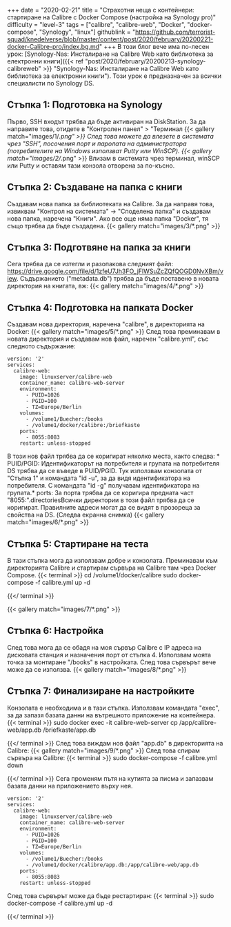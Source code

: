 +++
date = "2020-02-21"
title = "Страхотни неща с контейнери: стартиране на Calibre с Docker Compose (настройка на Synology pro)"
difficulty = "level-3"
tags = ["calibre", "calibre-web", "Docker", "docker-compose", "Synology", "linux"]
githublink = "https://github.com/terrorist-squad/knedelverse/blob/master/content/post/2020/february/20200221-docker-Calibre-pro/index.bg.md"
+++
В този блог вече има по-лесен урок: [Synology-Nas: Инсталиране на Calibre Web като библиотека за електронни книги]({{< ref "post/2020/february/20200213-synology-calibreweb" >}} "Synology-Nas: Инсталиране на Calibre Web като библиотека за електронни книги"). Този урок е предназначен за всички специалисти по Synology DS.
## Стъпка 1: Подготовка на Synology
Първо, SSH входът трябва да бъде активиран на DiskStation. За да направите това, отидете в "Контролен панел" > "Терминал
{{< gallery match="images/1/*.png" >}}
След това можете да влезете в системата чрез "SSH", посочения порт и паролата на администратора (потребителите на Windows използват Putty или WinSCP).
{{< gallery match="images/2/*.png" >}}
Влизам в системата чрез терминал, winSCP или Putty и оставям тази конзола отворена за по-късно.
## Стъпка 2: Създаване на папка с книги
Създавам нова папка за библиотеката на Calibre. За да направя това, извиквам "Контрол на системата" -> "Споделена папка" и създавам нова папка, наречена "Книги". Ако все още няма папка "Docker", тя също трябва да бъде създадена.
{{< gallery match="images/3/*.png" >}}

## Стъпка 3: Подготвяне на папка за книги
Сега трябва да се изтегли и разопакова следният файл: https://drive.google.com/file/d/1zfeU7Jh3FO_jFlWSuZcZQfQOGD0NvXBm/view. Съдържанието ("metadata.db") трябва да бъде поставено в новата директория на книгата, вж:
{{< gallery match="images/4/*.png" >}}

## Стъпка 4: Подготовка на папката Docker
Създавам нова директория, наречена "calibre", в директорията на Docker:
{{< gallery match="images/5/*.png" >}}
След това преминавам в новата директория и създавам нов файл, наречен "calibre.yml", със следното съдържание:
```
version: '2'
services:
  calibre-web:
    image: linuxserver/calibre-web
    container_name: calibre-web-server
    environment:
      - PUID=1026
      - PGID=100
      - TZ=Europe/Berlin
    volumes:
      - /volume1/Buecher:/books
      - /volume1/docker/calibre:/briefkaste
    ports:
      - 8055:8083
    restart: unless-stopped

```
В този нов файл трябва да се коригират няколко места, както следва: * PUID/PGID: Идентификаторът на потребителя и групата на потребителя DS трябва да се въведе в PUID/PGID. Тук използвам конзолата от "Стъпка 1" и командата "id -u", за да видя идентификатора на потребителя. С командата "id -g" получавам идентификатора на групата.* ports: За порта трябва да се коригира предната част "8055:".directoriesВсички директории в този файл трябва да се коригират. Правилните адреси могат да се видят в прозореца за свойства на DS. (Следва екранна снимка)
{{< gallery match="images/6/*.png" >}}

## Стъпка 5: Стартиране на теста
В тази стъпка мога да използвам добре и конзолата. Преминавам към директорията Calibre и стартирам сървъра на Calibre там чрез Docker Compose.
{{< terminal >}}
cd /volume1/docker/calibre
sudo docker-compose -f calibre.yml up -d

{{</ terminal >}}

{{< gallery match="images/7/*.png" >}}

## Стъпка 6: Настройка
След това мога да се обадя на моя сървър Calibre с IP адреса на дисковата станция и назначения порт от стъпка 4. Използвам моята точка за монтиране "/books" в настройката. След това сървърът вече може да се използва.
{{< gallery match="images/8/*.png" >}}

## Стъпка 7: Финализиране на настройките
Конзолата е необходима и в тази стъпка. Използвам командата "exec", за да запазя базата данни на вътрешното приложение на контейнера.
{{< terminal >}}
sudo docker exec -it calibre-web-server cp /app/calibre-web/app.db /briefkaste/app.db

{{</ terminal >}}
След това виждам нов файл "app.db" в директорията на Calibre:
{{< gallery match="images/9/*.png" >}}
След това спирам сървъра на Calibre:
{{< terminal >}}
sudo docker-compose -f calibre.yml down

{{</ terminal >}}
Сега променям пътя на кутията за писма и запазвам базата данни на приложението върху нея.
```
version: '2'
services:
  calibre-web:
    image: linuxserver/calibre-web
    container_name: calibre-web-server
    environment:
      - PUID=1026
      - PGID=100
      - TZ=Europe/Berlin
    volumes:
      - /volume1/Buecher:/books
      - /volume1/docker/calibre/app.db:/app/calibre-web/app.db
    ports:
      - 8055:8083
    restart: unless-stopped

```
След това сървърът може да бъде рестартиран:
{{< terminal >}}
sudo docker-compose -f calibre.yml up -d

{{</ terminal >}}